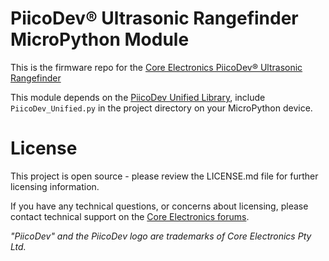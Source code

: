 # PiicoDev® Ultrasonic Rangefinder MicroPython Module

This is the firmware repo for the [Core Electronics PiicoDev® Ultrasonic Rangefinder](https://core-electronics.com.au/catalog/product/view/sku/CE09360)

This module depends on the [PiicoDev Unified Library](https://github.com/CoreElectronics/CE-PiicoDev-Unified), include `PiicoDev_Unified.py` in the project directory on your MicroPython device.

# License
This project is open source - please review the LICENSE.md file for further licensing information.

If you have any technical questions, or concerns about licensing, please contact technical support on the [Core Electronics forums](https://forum.core-electronics.com.au/).

*\"PiicoDev\" and the PiicoDev logo are trademarks of Core Electronics Pty Ltd.*
